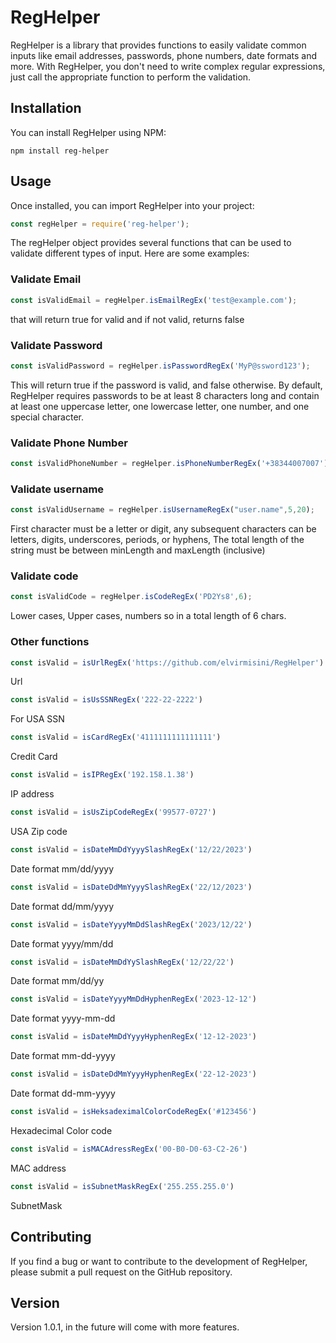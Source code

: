 # RegHelper

RegHelper is a library that provides functions to easily validate common inputs like email addresses, passwords, phone numbers, date formats and more. With RegHelper, you don't need to write complex regular expressions, just call the appropriate function to perform the validation.

## Installation
You can install RegHelper using NPM:

```npm
npm install reg-helper
```

## Usage
Once installed, you can import RegHelper into your project:

```javascript
const regHelper = require('reg-helper');
```

The regHelper object provides several functions that can be used to validate different types of input. Here are some examples:

### Validate Email

```javascript
const isValidEmail = regHelper.isEmailRegEx('test@example.com');
```
that will return true for valid and if not valid, returns false

### Validate Password

```javascript
const isValidPassword = regHelper.isPasswordRegEx('MyP@ssword123');
```
This will return true if the password is valid, and false otherwise. By default, RegHelper requires passwords to be at least 8 characters long and contain at least one uppercase letter, one lowercase letter, one number, and one special character.

### Validate Phone Number
```javascript
const isValidPhoneNumber = regHelper.isPhoneNumberRegEx('+38344007007');
```
### Validate username
```javascript
const isValidUsername = regHelper.isUsernameRegEx("user.name",5,20);
```
First character must be a letter or digit, any subsequent characters can be letters, digits, underscores, periods, or hyphens, The total length of the string must be between minLength and maxLength (inclusive)

### Validate code
```javascript
const isValidCode = regHelper.isCodeRegEx('PD2Ys8',6);
```
Lower cases, Upper cases, numbers so in a total length of 6 chars.

### Other functions

```javascript
const isValid = isUrlRegEx('https://github.com/elvirmisini/RegHelper')
```
Url
```javascript
const isValid = isUsSSNRegEx('222-22-2222')
```
For USA SSN
```javascript
const isValid = isCardRegEx('4111111111111111')
```
Credit Card
```javascript
const isValid = isIPRegEx('192.158.1.38')
```
IP address
```javascript
const isValid = isUsZipCodeRegEx('99577-0727')
```
USA Zip code
```javascript
const isValid = isDateMmDdYyyySlashRegEx('12/22/2023')
```
Date format  mm/dd/yyyy
```javascript
const isValid = isDateDdMmYyyySlashRegEx('22/12/2023')
```
Date format dd/mm/yyyy
```javascript
const isValid = isDateYyyyMmDdSlashRegEx('2023/12/22')
```
Date format yyyy/mm/dd
```javascript
const isValid = isDateMmDdYySlashRegEx('12/22/22')
```
Date format mm/dd/yy
```javascript
const isValid = isDateYyyyMmDdHyphenRegEx('2023-12-12')
```
Date format yyyy-mm-dd
```javascript
const isValid = isDateMmDdYyyyHyphenRegEx('12-12-2023')
```
Date format mm-dd-yyyy
```javascript
const isValid = isDateDdMmYyyyHyphenRegEx('22-12-2023')
```
Date format dd-mm-yyyy
```javascript
const isValid = isHeksadeximalColorCodeRegEx('#123456')
```
Hexadecimal Color code
```javascript
const isValid = isMACAdressRegEx('00-B0-D0-63-C2-26')
```
MAC address
```javascript
const isValid = isSubnetMaskRegEx('255.255.255.0')
```
SubnetMask

## Contributing
If you find a bug or want to contribute to the development of RegHelper, please submit a pull request on the GitHub repository.

## Version
Version 1.0.1, in the future will come with more features.

<!-- ## License
RegHelper is licensed under the --- License. See the LICENSE file for more information. -->
